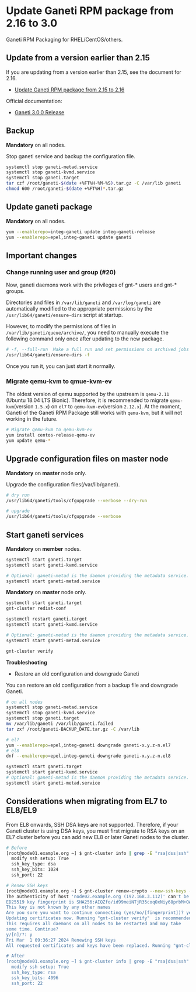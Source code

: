 # Update Ganeti RPM package from 2.16 to 3.0

Ganeti RPM Packaging for RHEL/CentOS/others.

## Update from a version earlier than 2.15

If you are updating from a version earlier than 2.15, see the document for 2.16.

- [Update Ganeti RPM package from 2.15 to 2.16](https://github.com/jfut/ganeti-rpm/blob/master/doc/update-rhel-2.15-to-2.16.md)

Official documentation:

- [Ganeti 3.0.0 Release](https://github.com/ganeti/ganeti/releases/tag/v3.0.0)

## Backup

**Mandatory** on all nodes.

Stop ganeti service and backup the configuration file.

```bash
systemctl stop ganeti-metad.service
systemctl stop ganeti-kvmd.service
systemctl stop ganeti.target
tar czf /root/ganeti-$(date +%FT%H-%M-%S).tar.gz -C /var/lib ganeti
chmod 600 /root/ganeti-$(date +%FT%H)*.tar.gz
```

## Update ganeti package

**Mandatory** on all nodes.

```bash
yum --enablerepo=integ-ganeti update integ-ganeti-release
yum --enablerepo=epel,integ-ganeti update ganeti
```

## Important changes

### Change running user and group (#20)

Now, ganeti daemons work with the privileges of gnt-* users and gnt-* groups.

Directories and files in `/var/lib/ganeti` and `/var/log/ganeti` are automatically modified to the appropriate permissions by the `/usr/lib64/ganeti/ensure-dirs` script at startup.

However, to modify the permissions of files in `/var/lib/ganeti/queue/archive/`, you need to manually execute the following command only once after updating to the new package.

```bash
# -f, --full-run  Make a full run and set permissions on archived jobs (time consuming)
/usr/lib64/ganeti/ensure-dirs -f
```

Once you run it, you can just start it normally.

### Migrate qemu-kvm to qmue-kvm-ev

The oldest version of qemu supported by the upstream is `qemu-2.11` (Ubuntu 18.04 LTS Bionic). Therefore, it is recommended to migrate `qemu-kvm`(version `1.5.x`) on `el7` to `qemu-kvm-ev`(version `2.12.x`). At the moment, Ganeti of the Ganeti RPM Package still works with `qemu-kvm`, but it will not working in the future.

```bash
# Migrate qemu-kvm to qemu-kvm-ev
yum install centos-release-qemu-ev
yum update qemu-*
```

## Upgrade configuration files on master node

**Mandatory** on **master** node only.

Upgrade the configuration files(/var/lib/ganeti).

```bash
# dry run
/usr/lib64/ganeti/tools/cfgupgrade --verbose --dry-run

# upgrade
/usr/lib64/ganeti/tools/cfgupgrade --verbose
```

## Start ganeti services

**Mandatory** on **member** nodes.

```bash
systemctl start ganeti.target
systemctl start ganeti-kvmd.service

# Optional: ganeti-metad is the daemon providing the metadata service.
systemctl start ganeti-metad.service
```

**Mandatory** on **master** node only.

```bash
systemctl start ganeti.target
gnt-cluster redist-conf

systemctl restart ganeti.target
systemctl start ganeti-kvmd.service

# Optional: ganeti-metad is the daemon providing the metadata service.
systemctl start ganeti-metad.service

gnt-cluster verify
```

**Troubleshooting**

- Restore an old configuration and downgrade Ganeti

You can restore an old configuration from a backup file and downgrade Ganeti.

```bash
# on all nodes
systemctl stop ganeti-metad.service
systemctl stop ganeti-kvmd.service
systemctl stop ganeti.target
mv /var/lib/ganeti /var/lib/ganeti.failed
tar zxf /root/ganeti-BACKUP_DATE.tar.gz -C /var/lib

# el7
yum --enablerepo=epel,integ-ganeti downgrade ganeti-x.y.z-n.el7
# el8
dnf --enablerepo=epel,integ-ganeti downgrade ganeti-x.y.z-n.el8

systemctl start ganeti.target
systemctl start ganeti-kvmd.service
# Optional: ganeti-metad is the daemon providing the metadata service.
systemctl start ganeti-metad.service
```

## Considerations when migrating from EL7 to EL8/EL9

From EL8 onwards, SSH DSA keys are not supported. Therefore, if your Ganeti cluster is using DSA keys, you must first migrate to RSA keys on an EL7 cluster before you can add new EL8 or later Ganeti nodes to the cluster.

```bash
# Before
[root@node01.example.org ~] $ gnt-cluster info | grep -E "rsa|dss|ssh"
  modify ssh setup: True
  ssh_key_type: dsa
  ssh_key_bits: 1024
  ssh_port: 22

# Renew SSH keys
[root@node01.example.org ~] $ gnt-cluster renew-crypto --new-ssh-keys --ssh-key-type=rsa --ssh-key-bits=4096
The authenticity of host 'node02.example.org (192.168.3.112)' can't be established.
ED25519 key fingerprint is SHA256:AIQZfo/id99meiNTjR35coqOxNiy68prbM+OAz2reX4.
This key is not known by any other names
Are you sure you want to continue connecting (yes/no/[fingerprint])? yes
Updating certificates now. Running "gnt-cluster verify"  is recommended after this operation.
This requires all daemons on all nodes to be restarted and may take
some time. Continue?
y/[n]/?: y
Fri Mar  1 09:36:27 2024 Renewing SSH keys
All requested certificates and keys have been replaced. Running "gnt-cluster verify" now is recommended.

# After
[root@node01.example.org ~] $ gnt-cluster info | grep -E "rsa|dss|ssh"
  modify ssh setup: True
  ssh_key_type: rsa
  ssh_key_bits: 4096
  ssh_port: 22
```

